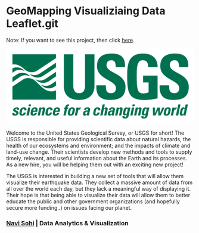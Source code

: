 # GeoMapping Visualiziaing Data Leaflet.git

Note: If you want to see this project, then click [here](https://plainjane20.github.io/GeoMapping_Visualiziaing_Data_Leaflet/).

![1-Logo](Images/1-Logo.png)

Welcome to the United States Geological Survey, or USGS for short! The USGS is responsible for providing scientific data about natural hazards, the health of our ecosystems and environment; and the impacts of climate and land-use change. Their scientists develop new methods and tools to supply timely, relevant, and useful information about the Earth and its processes. As a new hire, you will be helping them out with an exciting new project!

The USGS is interested in building a new set of tools that will allow them visualize their earthquake data. They collect a massive amount of data from all over the world each day, but they lack a meaningful way of displaying it. Their hope is that being able to visualize their data will allow them to better educate the public and other government organizations (and hopefully secure more funding..) on issues facing our planet.


### [Navi Sohi](https://github.com/PlainJane20) | Data Analytics & Visualization
